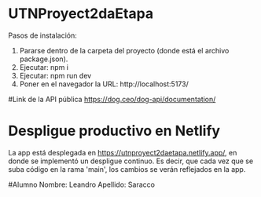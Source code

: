 # UTNProyect2daEtapa
Pasos de instalación:
1) Pararse dentro de la carpeta del proyecto (donde está el archivo package.json). 
2) Ejecutar: npm i
3) Ejecutar: npm run dev
4) Poner en el navegador la URL: http://localhost:5173/

#Link de la API pública
https://dog.ceo/dog-api/documentation/

# Despligue productivo en Netlify
La app está desplegada en https://utnproyect2daetapa.netlify.app/, en donde se implementó un despligue continuo. Es decir, que cada vez que se suba código en la rama 'main', los cambios se verán reflejados en la app.

#Alumno
Nombre: Leandro
Apellido: Saracco
